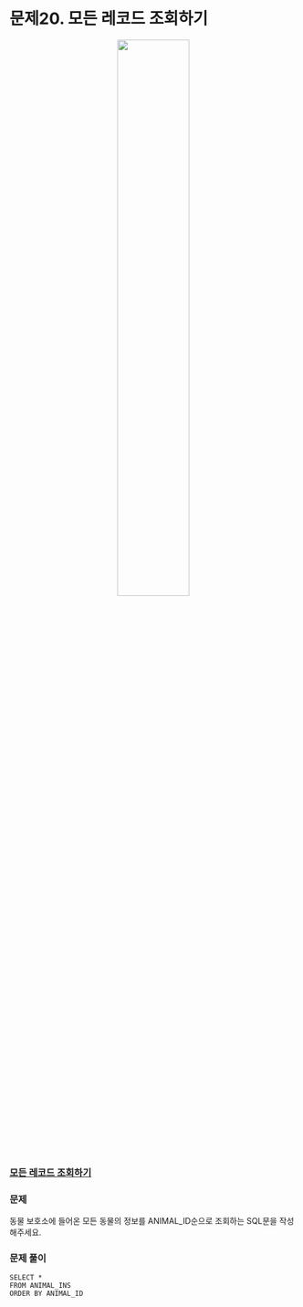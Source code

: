 # 문제20. 모든 레코드 조회하기
<center><img src="https://user-images.githubusercontent.com/77037338/210046724-5f984c66-80c3-4c70-9fdc-32371e86c30c.png" width="50%" height="50%"></center>

### [모든 레코드 조회하기](https://school.programmers.co.kr/learn/courses/30/lessons/59034)

### 문제
동물 보호소에 들어온 모든 동물의 정보를 ANIMAL_ID순으로 조회하는 SQL문을 작성해주세요.<br>

### 문제 풀이
```Mysql
SELECT *
FROM ANIMAL_INS
ORDER BY ANIMAL_ID
```
